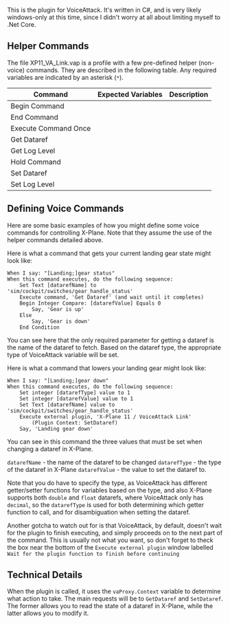 This is the plugin for VoiceAttack. It's written in C#, and is very likely windows-only at this time, since I didn't worry at all about limiting myself to .Net Core.

## Helper Commands

The file XP11_VA_Link.vap is a profile with a few pre-defined helper (non-voice) commands. They are described in the following table. Any required variables are indicated by an asterisk (`*`).

| Command | Expected Variables | Description |
| ------- | ------------------ | ----------- |
| Begin Command | | |
| End Command | | |
| Execute Command Once | | |
| Get Dataref | | |
| Get Log Level | | |
| Hold Command | | |
| Set Dataref | | |
| Set Log Level | | |

## Defining Voice Commands

Here are some basic examples of how you might define some voice commands for controlling X-Plane. Note that they assume the use of the helper commands detailed above.

Here is what a command that gets your current landing gear state might look like:

```
When I say: "[Landing;]gear status"
When this command executes, do the following sequence:
    Set Text [datarefName] to 'sim/cockpit/switches/gear_handle_status'
    Execute command, 'Get Dataref' (and wait until it completes)
    Begin Integer Compare: [datarefValue] Equals 0
        Say, 'Gear is up'
    Else
        Say, 'Gear is down'
    End Condition
```

You can see here that the only required parameter for getting a dataref is the name of the dataref to fetch.
Based on the dataref type, the appropriate type of VoiceAttack variable will be set.

Here is what a command that lowers your landing gear might look like:

```
When I say: "[Landing;]gear down"
When this command executes, do the following sequence:
    Set integer [datarefType] value to 1
    Set integer [datarefValue] value to 1
    Set Text [datarefName] value to 'sim/cockpit/switches/gear_handle_status'
    Execute external plugin, 'X-Plane 11 / VoiceAttack Link'
        (Plugin Context: SetDataref)
    Say, 'Landing gear down'
```

You can see in this command the three values that must be set when changing a dataref in X-Plane.

`datarefName` - the name of the dataref to be changed
`datarefType` - the type of the dataref in X-Plane
`datarefValue` - the value to set the dataref to.

Note that you do have to specify the type, as VoiceAttack has different getter/setter functions for variables based on the type, and also X-Plane supports both `double` and `float` datarefs, where VoiceAttack only has `decimal`, so the `datarefType` is used for both determining which getter function to call, and for disambiguation when setting the dataref.

Another gotcha to watch out for is that VoiceAttack, by default, doesn't wait for the plugin to finish executing, and simply proceeds on to the next part of the command. This is usually not what you want, so don't forget to theck the box near the bottom of the `Execute external plugin` window labelled `Wait for the plugin function to finish before continuing`
## Technical Details

When the plugin is called, it uses the `vaProxy.Context` variable to determine what action to take. The main requests will be to `GetDataref` and `SetDataref`. The former allows you to read the state of a dataref in X-Plane, while the latter allows you to modify it.

